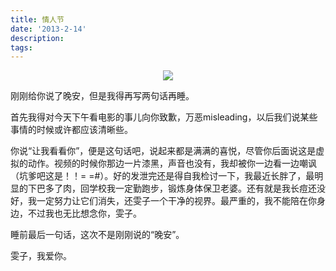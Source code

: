 ```yaml
---
title: 情人节
date: '2013-2-14'
description: 
tags: 
---
```

<center><img src="{{urls.media}}/20130213_115133.jpg"/></center>
<p>刚刚给你说了晚安，但是我得再写两句话再睡。</p>
<p>首先我得对今天下午看电影的事儿向你致歉，万恶misleading，以后我们说某些事情的时候或许都应该清晰些。</p>
<p>你说“让我看看你”，便是这句话吧，说起来都是满满的喜悦，尽管你后面说这是虚拟的动作。视频的时候你那边一片漆黑，声音也没有，我却被你一边看一边嘲讽（坑爹吧这是！！= =#）。好的发泄完还是得自我检讨一下，我最近长胖了，最明显的下巴多了肉，回学校我一定勤跑步，锻炼身体保卫老婆。还有就是我长痘还没好，我一定努力让它们消失，还雯子一个干净的视界。最严重的，我不能陪在你身边，不过我也无比想念你，雯子。</p>
<p>睡前最后一句话，这次不是刚刚说的“晚安”。</p>
<p>雯子，我爱你。</p>